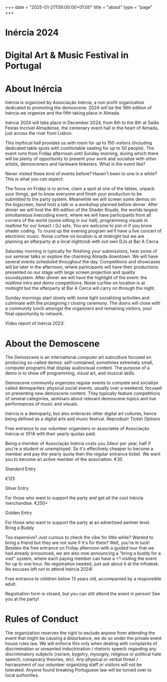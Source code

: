 +++
date = "2025-01-21T08:00:00+01:00"
title = "about"
type = "page"
+++


# Inércia 2024
# Digital Art & Music Festival in Portugal

# About Inércia

Inércia is organized by Associação Inércia, a non profit organization dedicated to promoting the demoscene. 2024 will be the 16th edition of Inércia we organize and the fifth taking place in Almada.

Inércia 2024 will take place in December 2024, from 6th to the 8th at Salão Festas Incrível Almadense, the centenary event hall in the heart of Almada, just across the river from Lisbon.

This mythical hall provides us with room for up to 150 visitors (including dedicated table spots with comfortable seating for up to 50 people). The event runs from Friday afternoon until Sunday morning, during which there will be plenty of opportunity to present your work and socialize with other artists, demosceners and hardware tinkerers.
What is the event like?

Never visited these kind of events before? Haven't been to one in a while? This is what you can expect:

The focus on Friday is to arrive, claim a spot at one of the tables, unpack your things, get to know everyone and finish your production to be submitted to the party system. Meanwhile we will screen some demos on the bigscreen, hand host a talk or a workshop planned before dinner. After dinner we will host the 4th edition of the Shader Royale, the worlds largest simultaneous livecoding event, where we will have participants from all corners of the world (some sitting in our hall), programming visuals in realtime for our liveact / DJ sets. You are welcome to join in if you know shader coding. To round up the evening program we'll have a live concert of electronic music. Noise curfew on location is at midnight but we are planning an afterparty at a local nightclub with out own DJs at Bar A Cerca.

Saturday morning is typically for finishing your submissions, hear some of our seminar talks or explore the charming Almada downtown.
We will have several events scheduled throughout the day. Competitions and showcases will be later in the afternoon, where participants will have their productions presented on our stage with large screen projection and quality soundsystem. After dinner we will have the highlight of the event: the realtime intro and demo competitions. Noise curfew on location is at midnight but the afterparty at Bar A Cerca will carry on through the night.

Sunday mornings start slowly with some light socializing activities and culminate with the prizegiving / closing ceremony. The doors will close with a community lunch amongst the organizers and remaining visitors, your final opportunity to network.

Video report of Inércia 2023:


# About the Demoscene

The Demoscene is an international computer art subculture focused on producing so-called demos: self-contained, sometimes extremely small, computer programs that display audiovisual content. The purpose of a demo is to show off programming, visual art, and musical skills.

Demoscene community organizes regular events to compete and socialize called demoparties: physical social events, usually over a weekend, focused on presenting new demoscene content. They typically feature competitions of several categories, seminars about relevant demoscene topics and live performances of music and visuals.

Inércia is a demoparty, but also embraces other digital art cultures, hence being defined as a digital arts and music festival.
Reproduzir
Ticket Options

Free entrance to our volunteer organizers or associates of Associação Inércia or SFIA with their yearly quotas paid.

Being a member of Associação Inércia costs you 24eur per year, half if you're a student or unemployed. So it's effectively cheaper to become a member and pay the yearly quota then the regular entrance ticket. We want you to become an active member of the association.
€30

Standard Entry

€125

Silver Entry

For those who want to support the party and get all the cool Inércia merchandise.
€250+

Golden Entry

For those who want to support the party at an advertised partner level.
Bring a Buddy

Too expensive? Just curious to check the vibe for little while? Wanted to bring a friend but they are not sure if it's for them? Well, you're in luck! Besides the free entrance on Friday afternoon with a guided tour that we had already announced, we are also now announcing a "bring a buddy for a visit" system, where each paying member can have a +1 visiting the event for up to one hour. No registration needed, just ask about it at the infodesk. No excuses left not to attend Inércia 2024!

Free entrance to children below 13 years old, accompanied by a responsible adult.

Registration form is closed, but you can still attend the event in person! See you at the party!

# Rules of Conduct

The organization reserves the right to exclude anyone from attending the event that might be causing a disturbance, we do so under the private event house rules law. We will enforce this only when dealing with complaints of discrimination or unwanted indoctrination / rhetoric speech regarding any discriminatory subjects (racism, bygotry, mysogny, religious or political hate speech, conspiracy theories, etc). Any physical or verbal threat / harrassment of our volunteer organizing staff or visitors will not be tolerated. Anyone found breaking Portuguese law will be turned over to local authorities.



